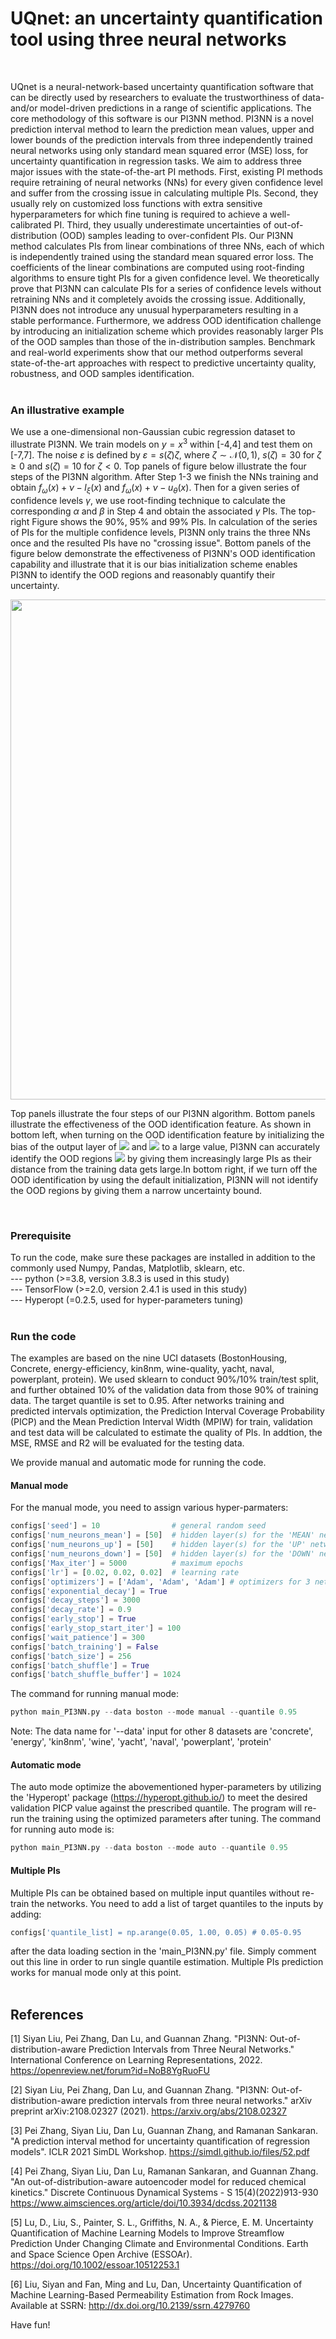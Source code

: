 # UQnet: an uncertainty quantification tool using three neural networks
<br/>

UQnet is a neural-network-based uncertainty quantification software that can be directly used by researchers to evaluate the trustworthiness of data- and/or model-driven predictions in a range of scientific applications. The core methodology of this software is our PI3NN method.
PI3NN is a novel prediction interval method to learn the prediction mean values, upper and lower bounds of the prediction intervals from three independently trained neural networks using only standard mean squared error (MSE) loss, for uncertainty quantification in regression tasks. We aim to address three major issues with the state-of-the-art PI methods. First, existing PI methods require retraining of neural networks (NNs) for every given confidence level and suffer from the crossing issue in calculating multiple PIs. Second, they usually rely on customized loss functions with extra sensitive hyperparameters for which fine tuning is required to achieve a well-calibrated PI. Third, they usually underestimate uncertainties of out-of-distribution (OOD) samples leading to over-confident PIs. Our PI3NN method calculates PIs from linear combinations of three NNs, each of which is independently trained using the standard mean squared error loss. The coefficients of the linear combinations are computed using root-finding algorithms to ensure tight PIs for a given confidence level. We theoretically prove that PI3NN can calculate PIs for a series of confidence levels without retraining NNs and it completely avoids the crossing issue. Additionally, PI3NN does not introduce any unusual hyperparameters resulting in a stable performance. Furthermore, we address OOD identification challenge by introducing an initialization scheme which provides reasonably larger PIs of the OOD samples than those of the in-distribution samples. Benchmark and real-world experiments show that our method outperforms several state-of-the-art approaches with respect to predictive uncertainty quality, robustness, and OOD samples identification.
<br/><br/>

### An illustrative example

We use a one-dimensional non-Gaussian cubic regression dataset to illustrate PI3NN. We train models on $y=x^3%2B\varepsilon$ within [-4,4] and test them on [-7,7]. The noise $\varepsilon$ is defined by $\varepsilon = s(\zeta)\zeta$, where $\zeta \sim \mathcal{N}(0,1)$, $s(\zeta) = 30$ for $\zeta \ge 0$ and $s(\zeta) = 10$ for $\zeta < 0$.
Top panels of figure below illustrate the four steps of the PI3NN algorithm. After Step 1-3 we finish the NNs training and obtain $f_{\omega}(x) + \nu - l_{\xi}(x)$ and $f_{\omega}(x) + \nu - u_{\theta}(x)$. Then for a given series of confidence levels $\gamma$, we use root-finding technique to calculate the corresponding $\alpha$ and $\beta$ in Step 4 and obtain the associated $\gamma$ PIs. The top-right Figure shows the 90\%, 95\% and 99\% PIs. In calculation of the series of PIs for the multiple confidence levels, PI3NN only trains the three NNs once and the resulted PIs have no "crossing issue". Bottom panels of the figure below demonstrate the effectiveness of PI3NN's OOD identification capability and illustrate that it is our bias initialization scheme enables PI3NN to identify the OOD regions and reasonably quantify their uncertainty.

<p align="center"><img src="docs/images/PI3NN_main_illustration.png" width=800 /></p>

<p align="left">
Top panels illustrate the four steps of our PI3NN algorithm. Bottom panels illustrate the effectiveness of the OOD identification feature. As shown in bottom left, when turning on the OOD identification feature by initializing the bias of the output layer of <img src="https://render.githubusercontent.com/render/math?math=u_\theta"> and <img src="https://render.githubusercontent.com/render/math?math=l_\xi"> to a large value, PI3NN can accurately identify the OOD regions <img src="https://render.githubusercontent.com/render/math?math=[-7,-4]\cup[4,7]">  by giving them increasingly large PIs as their distance from the training data gets large.In bottom right, if we turn off the OOD identification by using the default initialization, PI3NN will not identify the OOD regions by giving them a narrow uncertainty bound.
</p><br/>


### Prerequisite
To run the code, make sure these packages are installed in addition to the commonly used Numpy, Pandas, Matplotlib, sklearn, etc. <br/>
--- python (>=3.8, version 3.8.3 is used in this study) <br/>
--- TensorFlow (>=2.0, version 2.4.1 is used in this study) <br/>
--- Hyperopt (=0.2.5, used for hyper-parameters tuning) <br/><br/>



### Run the code
The examples are based on the nine UCI datasets (BostonHousing, Concrete, energy-efficiency, kin8nm, wine-quality, yacht, naval, powerplant, protein). We used sklearn to conduct 90%/10% train/test split, and further obtained 10% of the validation data from those 90% of training data. The target quantile is set to 0.95. After networks training and predicted intervals optimization, the Prediction Interval Coverage Probability (PICP) and the Mean Prediction Interval Width (MPIW) for train, validation and test data will be calculated to estimate the quality of PIs. In addtion, the MSE, RMSE and R2 will be evaluated for the testing data.

We provide manual and automatic mode for running the code. 
#### Manual mode
For the manual mode, you need to assign various hyper-parmaters:
```python
configs['seed'] = 10                # general random seed
configs['num_neurons_mean'] = [50]  # hidden layer(s) for the 'MEAN' network. It can be multiple layers like [50, 50]
configs['num_neurons_up'] = [50]    # hidden layer(s) for the 'UP' network
configs['num_neurons_down'] = [50]  # hidden layer(s) for the 'DOWN' network
configs['Max_iter'] = 5000          # maximum epochs
configs['lr'] = [0.02, 0.02, 0.02]  # learning rate
configs['optimizers'] = ['Adam', 'Adam', 'Adam'] # optimizers for 3 networks, which can be 'SGD' 
configs['exponential_decay'] = True 
configs['decay_steps'] = 3000
configs['decay_rate'] = 0.9
configs['early_stop'] = True
configs['early_stop_start_iter'] = 100
configs['wait_patience'] = 300
configs['batch_training'] = False 
configs['batch_size'] = 256
configs['batch_shuffle'] = True
configs['batch_shuffle_buffer'] = 1024 
```
The command for running manual mode:
```python
python main_PI3NN.py --data boston --mode manual --quantile 0.95
```
Note: The data name for '--data' input for other 8 datasets are 'concrete', 'energy', 'kin8nm', 'wine', 'yacht', 'naval', 'powerplant', 'protein'

#### Automatic mode
The auto mode optimize the abovementioned hyper-parameters by utilizing the 'Hyperopt' package (https://hyperopt.github.io/) to meet the desired validation PICP value against the prescribed quantile. The program will re-run the training using the optimized parameters after tuning. The command for running auto mode is:
```python
python main_PI3NN.py --data boston --mode auto --quantile 0.95
```

#### Multiple PIs
Multiple PIs can be obtained based on multiple input quantiles without re-train the networks. You need to add a list of target quantiles to the inputs by adding:
```python
configs['quantile_list] = np.arange(0.05, 1.00, 0.05) # 0.05-0.95
```
after the data loading section in the 'main_PI3NN.py' file. Simply comment out this line in order to run single quantile estimation. Multiple PIs prediction works for manual mode only at this point. <br/><br/>




## References

[1] Siyan Liu, Pei Zhang, Dan Lu, and Guannan Zhang. "PI3NN: Out-of-distribution-aware Prediction Intervals from Three Neural Networks." International Conference on Learning Representations, 2022. https://openreview.net/forum?id=NoB8YgRuoFU

[2] Siyan Liu, Pei Zhang, Dan Lu, and Guannan Zhang. "PI3NN: Out-of-distribution-aware prediction intervals from three neural networks." arXiv preprint arXiv:2108.02327 (2021). https://arxiv.org/abs/2108.02327

[3] Pei Zhang, Siyan Liu, Dan Lu, Guannan Zhang, and Ramanan Sankaran. "A prediction interval method for uncertainty quantification of regression models". ICLR 2021 SimDL Workshop. https://simdl.github.io/files/52.pdf

[4] Pei Zhang, Siyan Liu, Dan Lu, Ramanan Sankaran, and Guannan Zhang. "An out-of-distribution-aware autoencoder model for reduced chemical kinetics." Discrete Continuous Dynamical Systems - S 15(4)(2022)913-930 https://www.aimsciences.org/article/doi/10.3934/dcdss.2021138 

[5] Lu, D., Liu, S., Painter, S. L., Griffiths, N. A., & Pierce, E. M. Uncertainty Quantification of Machine Learning Models to Improve Streamflow Prediction Under Changing Climate and Environmental Conditions. Earth and Space Science Open Archive (ESSOAr). https://doi.org/10.1002/essoar.10512253.1

[6] Liu, Siyan and Fan, Ming and Lu, Dan, Uncertainty Quantification of Machine Learning-Based Permeability Estimation from Rock Images. Available at SSRN: http://dx.doi.org/10.2139/ssrn.4279760

Have fun!

